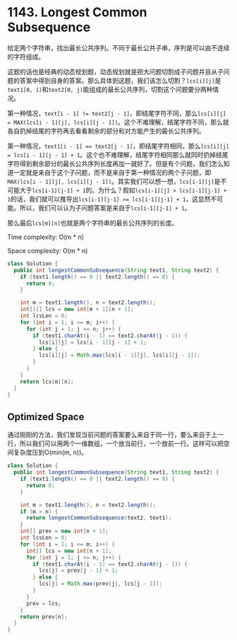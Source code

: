 # 1143. Longest Common Subsequence

给定两个字符串，找出最长公共序列。不同于最长公共子串，序列是可以由不连续的字符组成。

这题的话也是经典的动态规划题，动态规划就是把大问题切割成子问题并且从子问题的答案中得到自身的答案。那么具体到这题，我们该怎么切割？`lcs[i][j]`是`text1[0, i)`和`text2[0, j)`能组成的最长公共序列，切割这个问题要分两种情况。

第一种情况，`text[i - 1] != text2[j - 1]`，即结尾字符不同，那么`lcs[i][j] = MAX(lcs[i - 1][j], lcs[i][j - 1])`。这个不难理解，结尾字符不同，那么就各自扔掉结尾的字符再去看看剩余的部分和对方能产生的最长公共序列。

第一种情况，`text1[i - 1] == text2[j - 1]`，即结尾字符相同，那么`lcs[i][j] = lcs[i - 1][j - 1] + 1`。这个也不难理解，结尾字符相同那么就同时扔掉结尾字符得到剩余部分的最长公共序列长度再加一就好了。但是有个问题，我们怎么知道一定就是来自于这个子问题，而不是来自于第一种情况的两个子问题，即`MAX(lcs[i - 1][j], lcs[i][j - 1])`。其实我们可以想一想，`lcs[i-1][j]`是不可能大于`lcs[i-1][j-1] + 1`的。为什么？假如`lcs[i-1][j] > lcs[i-1][j-1] + 1`的话，我们就可以推导出`lcs[i-1][j-1] >= lcs[i-1][j-1] + 1`，这显然不可能。所以，我们可以认为子问题答案是来自于`lcs[i-1][j-1] + 1`。

那么最后`lcs[m][n]`也就是两个字符串的最长公共序列的长度。

Time complexity: O(m * n)

Space complexity: O(m * n)

```java
class Solution {
  public int longestCommonSubsequence(String text1, String text2) {
    if (text1.length() == 0 || text2.length() == 0) {
      return 0;
    }

    int m = text1.length(), n = text2.length();
    int[][] lcs = new int[m + 1][n + 1];
    int lcsLen = 0;
    for (int i = 1; i <= m; i++) {
      for (int j = 1; j <= n; j++) {
        if (text1.charAt(i - 1) == text2.charAt(j - 1)) {
          lcs[i][j] = lcs[i - 1][j - 1] + 1;
        } else {
          lcs[i][j] = Math.max(lcs[i - 1][j], lcs[i][j - 1]);
        }
      }
    }
    return lcs[m][n];
  }
}
```

## Optimized Space

通过刚刚的方法，我们发现当前问题的答案要么来自于同一行，要么来自于上一行，所以我们可以用两个一维数组，一个放当前行，一个放前一行。这样可以把空间复杂度压到O(min(m, n))。

```java
class Solution {
  public int longestCommonSubsequence(String text1, String text2) {
    if (text1.length() == 0 || text2.length() == 0) {
      return 0;
    }

    int m = text1.length(), n = text2.length();
    if (m > n) {
      return longestCommonSubsequence(text2, text1);
    }
    int[] prev = new int[n + 1];
    int lcsLen = 0;
    for (int i = 1; i <= m; i++) {
      int[] lcs = new int[n + 1];
      for (int j = 1; j <= n; j++) {
        if (text1.charAt(i - 1) == text2.charAt(j - 1)) {
          lcs[j] = prev[j - 1] + 1;
        } else {
          lcs[j] = Math.max(prev[j], lcs[j - 1]);
        }
      }
      prev = lcs;
    }
    return prev[n];
  }
}
```